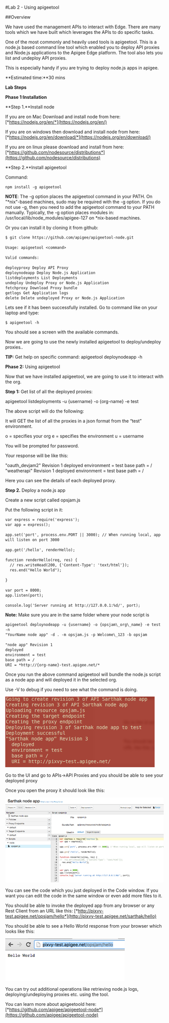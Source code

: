 #Lab 2 -  Using apigeetool

##Overview

We have used the management APIs to interact with Edge. There are many
tools which we have built which leverages the APIs to do specific tasks.

One of the most commonly and heavily used tools is apigeetool. This is a
node.js based command line tool which enabled you to deploy API proxies
and Node.js applications to the Apigee Edge platform. The tool also lets
you list and undeploy API proxies.

This is especially handy if you are trying to deploy node.js apps in
apigee.

**Estimated time:**30 mins

**Lab Steps**

**Phase 1:**I**nstallation**

**Step 1.**Install node

If you are on Mac Download and install node from here:
[*https://nodejs.org/en/*](https://nodejs.org/en/)

If you are on windows then download and install node from here:
[*https://nodejs.org/en/download/*](https://nodejs.org/en/download/)

If you are on linux please download and install from here:
[*https://github.com/nodesource/distributions*](https://github.com/nodesource/distributions)

**Step 2.**Install apigeetool

Command:
```
npm install -g apigeetool
```

**NOTE**: The -g option places the apigeetool command in your PATH. On
"\*nix"-based machines, sudo may be required with the -g option. If you
do not use -g, then you need to add the apigeetool command to your PATH
manually. Typically, the -g option places modules in:
/usr/local/lib/node\_modules/apigee-127 on \*nix-based machines.

Or you can install it by cloning it from github:
```
$ git clone https://github.com/apigee/apigeetool-node.git

Usage: apigeetool <command>

Valid commands:

deployproxy Deploy API Proxy
deploynodeapp Deploy Node.js Application
listdeployments List Deployments
undeploy Undeploy Proxy or Node.js Application
fetchproxy Download Proxy bundle
getlogs Get Application logs
delete Delete undeployed Proxy or Node.js Application
```

Lets see if it has been successfully installed. Go to command like on
your laptop and type:

```
$ apigeetool -h
```

You should see a screen with the available commands.

Now we are going to use the newly installed apigeetool to
deploy/undeploy proxies..

**TIP:** Get help on specific command: apigeetool deploynodeapp -h

**Phase 2:** Using apigeetool

Now that we have installed apigeetool, we are going to use it to
interact with the org.

**Step 1:** Get list of all the deployed proxies:

apigeetool listdeployments -u {username} -o {org-name} -e test

The above script will do the following:

It will GET the list of all the proxies in a json format from the “test”
environment.

o = specifies your org
e = specifies the environment
u = username

You will be prompted for password.

Your response will be like this:

"oauth\_devjam2" Revision 1
deployed
environment = test
base path = /
"weatherapi" Revision 1 deployed
environment = test
base path = /

Here you can see the details of each deployed proxy.

**Step 2.** Deploy a node.js app

Create a new script called opsjam.js

Put the following script in it:

```
var express = require('express');
var app = express();

app.set('port', process.env.PORT || 3000); // When running local, app
will listen on port 3000

app.get('/hello', renderHello);

function renderHello(req, res) {
  // res.writeHead(200, {'Content-Type': 'text/html'});
  res.end("Hello World");

}

var port = 8000;
app.listen(port);

console.log('Server running at http://127.0.0.1:%d/', port);
```

**Note:** Make sure you are in the same folder where your node script is

```
apigeetool deploynodeapp -u {username} -o {opsjam\_org\_name} -e test -n
"YourName node app" -d . -m opsjam.js -p Welcome\_123 -b opsjam

"node app" Revision 1
deployed
environment = test
base path = /
URI = *http://{org-name}-test.apigee.net/*
```

Once you run the above command apigeetool will bundle the node.js script
as a node app and will deployed it in the selected org.

Use -V to debug if you need to see what the command is doing.

![](.//media/image03.png)

Go to the UI and go to APIs-&gt;API Proxies and you should be able to
see your deployed proxy

Once you open the proxy it should look like this:

![](.//media/image05.png)

You can see the code which you just deployed in the Code window. If you
want you can edit the code in the same window or even add more files to
it.

You should be able to invoke the deployed app from any browser or any
Rest Client from an URL like this:
[*http://pixvy-test.apigee.net/opsjam/hello*](http://pixvy-test.apigee.net/sarthak/hello)

You should be able to see a Hello World response from your browser which
looks like this:

![](.//media/image01.png)

You can try out additional operations like retrieving node.js logs,
deploying/undeploying proxies etc. using the tool.

You can learn more about apigeetoold here:
[*https://github.com/apigee/apigeetool-node*](https://github.com/apigee/apigeetool-node)
